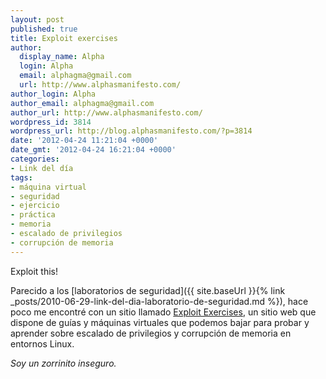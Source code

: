 ```yaml
---
layout: post
published: true
title: Exploit exercises
author:
  display_name: Alpha
  login: Alpha
  email: alphagma@gmail.com
  url: http://www.alphasmanifesto.com/
author_login: Alpha
author_email: alphagma@gmail.com
author_url: http://www.alphasmanifesto.com/
wordpress_id: 3814
wordpress_url: http://blog.alphasmanifesto.com/?p=3814
date: '2012-04-24 11:21:04 +0000'
date_gmt: '2012-04-24 16:21:04 +0000'
categories:
- Link del día
tags:
- máquina virtual
- seguridad
- ejercicio
- práctica
- memoria
- escalado de privilegios
- corrupción de memoria
---
```

Exploit this!


Parecido a los [laboratorios de seguridad]({{ site.baseUrl }}{% link _posts/2010-06-29-link-del-dia-laboratorio-de-seguridad.md %}), hace poco me encontré con un sitio llamado [Exploit Exercises](http://exploit-exercises.com/), un sitio web que dispone de guías y máquinas virtuales que podemos bajar para probar y aprender sobre escalado de privilegios y corrupción de memoria en entornos Linux.

_Soy un zorrinito inseguro._
